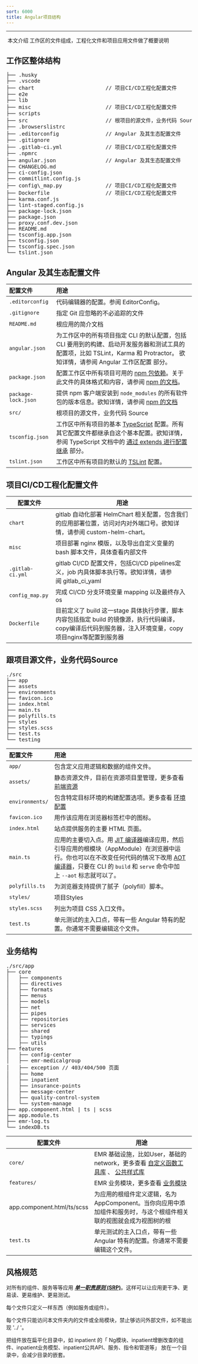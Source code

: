 ```yaml
---
sort: 6000
title: Angular项目结构
---
```


* * *

 本文介绍 工作区的文件组成，工程化文件和项目应用文件做了概要说明

## 工作区整体结构

<pre>
├── .husky
├── .vscode
├── chart                       // 项目CI/CD工程化配置文件
├── e2e
├── lib
├── misc                        // 项目CI/CD工程化配置文件
├── scripts
├── src                         // 根项目的源文件，业务代码 Source
├── .browserslistrc
├── .editorconfig               // Angular 及其生态配置文件
├── .gitignore
├── .gitlab-ci.yml              // 项目CI/CD工程化配置文件
├── .npmrc
├── angular.json                // Angular 及其生态配置文件
├── CHANGELOG.md
├── ci-config.json
├── commitlint.config.js
├── config\_map.py              // 项目CI/CD工程化配置文件
├── Dockerfile                  // 项目CI/CD工程化配置文件
├── karma.conf.js
├── lint-staged.config.js
├── package-lock.json
├── package.json
├── proxy.conf.dev.json
├── README.md
├── tsconfig.app.json
├── tsconfig.json
├── tsconfig.spec.json
└── tslint.json
</pre>





## Angular 及其生态配置文件

| 配置文件|  用途 |
| :--- | :--- |
| `.editorconfig` | 代码编辑器的配置。参阅 EditorConfig。|
| `.gitignore` | 指定 Git 应忽略的不必追踪的文件|
| `README.md` | 根应用的简介文档 |
| `angular.json` | 为工作区中的所有项目指定 CLI 的默认配置，包括 CLI 要用到的构建、启动开发服务器和测试工具的配置项，比如 TSLint，Karma 和 Protractor。 欲知详情，请参阅 Angular 工作区配置 部分。 |
| `package.json`|  配置工作区中所有项目可用的 [npm 包依赖](https://angular.cn/guide/npm-packages)。关于此文件的具体格式和内容，请参阅 [npm 的文档](https://docs.npmjs.com/files/package.json)。|
| `package-lock.json` | 提供 npm 客户端安装到 `node_modules` 的所有软件包的版本信息。欲知详情，请参阅 [npm 的文档](https://docs.npmjs.com/files/package-lock.json)|
| `src/` | 根项目的源文件，业务代码 Source|
| `tsconfig.json`| 工作区中所有项目的基本 [TypeScript](https://www.typescriptlang.org/) 配置。所有其它配置文件都继承自这个基本配置。欲知详情，参阅 TypeScript 文档中的 [通过 extends 进行配置继承](https://www.typescriptlang.org/docs/handbook/tsconfig-json.html#configuration-inheritance-with-extends) 部分。|
| `tslint.json`| 工作区中所有项目的默认的 [TSLint](https://palantir.github.io/tslint/) 配置。|

## 项目CI/CD工程化配置文件

| 配置文件 | 用途 |
| --- | --- |
| `chart ` | gitlab 自动化部署 HelmChart 相关配置，包含我们的应用部署位置，访问对内对外端口号。欲知详情，请参阅 custom-helm-chart。|
| `misc` | 项目部署 nginx 模版，以及导出自定义变量的 bash 脚本文件，具体查看内部文件 |
| `.gitlab-ci.yml `| gitlab CI/CD 配置文件，包括CI/CD pipelines定义，job 内具体脚本执行等。欲知详情，请参阅 gitlab_ci_yaml |
| `config_map.py` | 完成 CI/CD 分支环境变量 mapping 以及最终存入 os |
| `Dockerfile` | 目前定义了 build 这一stage 具体执行步骤，脚本内容包括指定 build 的镜像源，执行代码编译，copy编译后代码到服务器，注入环境变量，copy项目nginx等配置到服务器 |

## 跟项目源文件，业务代码Source
<pre>
./src
├── app
├── assets
├── environments
├── favicon.ico
├── index.html
├── main.ts
├── polyfills.ts
├── styles
├── styles.scss
├── test.ts
└── testing
</pre>



| 配置文件 | 用途 |
| :--- | :--- |
| `app/` | 包含定义应用逻辑和数据的组件文件。 |
| `assets/` | 静态资源文件，目前在资源项目里管理，更多查看 [前端资源](/pages/viewpage.action?pageId=182486430)|
| `environments/` | 包含特定目标环境的构建配置选项。更多查看 [环境配置](/pages/createpage.action?spaceKey=~yxf&title=%E7%8E%AF%E5%A2%83%E9%85%8D%E7%BD%AE&linkCreation=true&fromPageId=182486417) |
| `favicon.ico` | 用作该应用在浏览器标签栏中的图标。|
| `index.html` | 站点提供服务的主要 HTML 页面。|
| `main.ts` | 应用的主要切入点。用 [JIT 编译器](https://angular.cn/guide/glossary#jit)编译应用，然后引导应用的根模块（AppModule）在浏览器中运行。你也可以在不改变任何代码的情况下改用 [AOT 编译器](https://angular.cn/guide/aot-compiler)，只要在 CLI 的 `build` 和 `serve` 命令中加上 `--aot` 标志就可以了。|
| `polyfills.ts` | 为浏览器支持提供了腻子（polyfill）脚本。|
| `styles/` | 项目Styles |
| `styles.scss` | 列出为项目 CSS 入口文件。|
| `test.ts` | 单元测试的主入口点，带有一些 Angular 特有的配置。你通常不需要编辑这个文件。|

## 业务结构


<pre>
./src/app
├── core
│   ├── components
│   ├── directives
│   ├── formats
│   ├── menus
│   ├── models
│   ├── net
│   ├── pipes
│   ├── repositories
│   ├── services
│   ├── shared
│   ├── typings
│   ├── utils
├── features
│   ├── config-center
│   ├── emr-medicalgroup
│   ├── exception // 403/404/500 页面
│   ├── home
│   ├── inpatient
│   ├── insurance-points
│   ├── message-center
│   ├── quality-control-system
│   └── system-manage
├── app.component.html | ts | scss
├── app.module.ts
├── emr-log.ts
└── indexDB.ts
</pre>

| 配置文件 | 用途 |
| --- | --- |
| `core/` | EMR 基础设施，比如User，基础的network，更多查看 [自定义函数工具库](/pages/viewpage.action?pageId=182486440) 、 [公共样式库](/pages/viewpage.action?pageId=182486444)|
| `features/` | EMR 业务模块，更多查看 [业务模块](/pages/viewpage.action?pageId=43455896)|
| app.component.html/ts/scss | 为应用的根组件定义逻辑，名为 AppComponent。当你向应用中添加组件和服务时，与这个根组件相关联的视图就会成为视图树的根|
| `test.ts` | 单元测试的主入口点，带有一些 Angular 特有的配置。你通常不需要编辑这个文件。|

## 风格规范

对所有的组件、服务等等应用 **[*单一职责原则* (SRP)](https://zh.wikipedia.org/wiki/%E5%8D%95%E4%B8%80%E5%8A%9F%E8%83%BD%E5%8E%9F%E5%88%99)**。这样可以让应用更干净、更易读、更易维护、更易测试。

每个文件只定义一样东西（例如服务或组件）。

每个文件只能访问本文件夹内的文件或全局模块，禁止够访问外部文件，如不能出现 '../ '。

把组件放在扁平化目录中，如 inpatient 的「 Ng模块、inpatient增删改查的组件、inpatient业务模型、inpatient公共API、服务、指令和管道等」 放在一个目录中，会减少目录的嵌套。